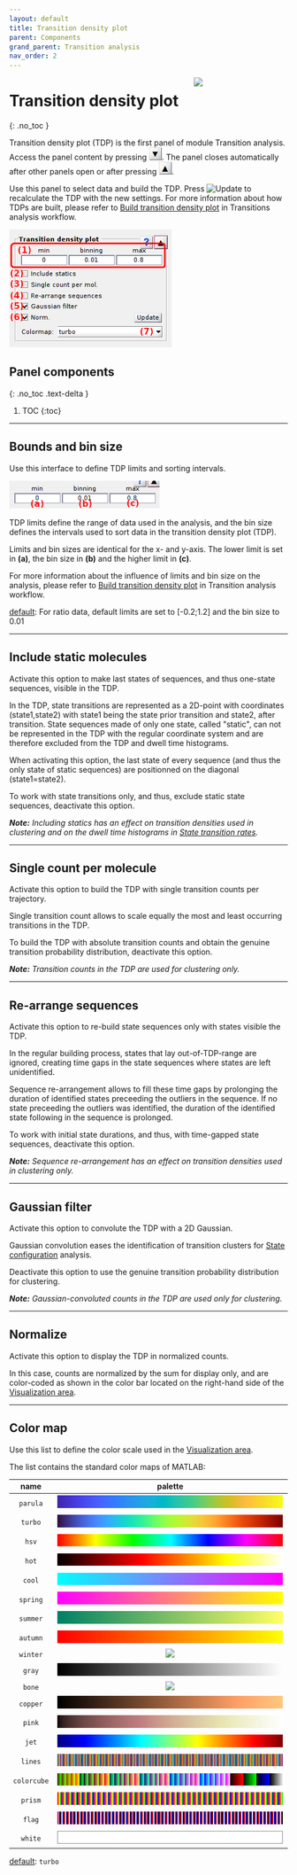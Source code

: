 ```yaml
---
layout: default
title: Transition density plot
parent: Components
grand_parent: Transition analysis
nav_order: 2
---
```


<img src="../../assets/images/logos/logo-transition-analysis_400px.png" width="170" style="float:right; margin-left: 15px;"/>

# Transition density plot
{: .no_toc }

Transition density plot (TDP) is the first panel of module Transition analysis. 
Access the panel content by pressing 
![Bottom arrow](../../assets/images/gui/interface-but-bottomarrow.png). 
The panel closes automatically after other panels open or after pressing 
![Top arrow](../../assets/images/gui/interface-but-toparrow.png). 

Use this panel to select data and build the TDP. 
Press 
![Update](../../assets/images/gui/TA-but-update.png "Update") to recalculate the TDP with the new settings.
For more information about how TDPs are built, please refer to 
[Build transition density plot](../workflow.html#build-transition-density-plot) in Transitions analysis workflow.

<a class="plain" href="../../assets/images/gui/TA-panel-transition-density-plot.png"><img src="../../assets/images/gui/TA-panel-transition-density-plot.png" style="max-width:294px;"></a>

## Panel components
{: .no_toc .text-delta }

1. TOC
{:toc}


---

## Bounds and bin size

Use this interface to define TDP limits and sorting intervals.

<a class="plain" href="../../assets/images/gui/TA-panel-transition-density-plot-axis.png"><img src="../../assets/images/gui/TA-panel-transition-density-plot-axis.png" style="max-width:272px;"></a>

TDP limits define the range of data used in the analysis, and the bin size defines the intervals used to sort data in the transition density plot (TDP).

Limits and bin sizes are identical for the x- and y-axis.
The lower limit is set in **(a)**, the bin size in **(b)** and the higher limit in **(c)**.

For more information about the influence of limits and bin size on the analysis, please refer to 
[Build transition density plot](../workflow.html#build-transition-density-plot) in Transition analysis workflow.

<u>default</u>: For ratio data, default limits are set to [-0.2;1.2] and the bin size to 0.01


---

## Include static molecules

Activate this option to make last states of sequences, and thus one-state sequences, visible in the TDP.

In the TDP, state transitions are represented as a 2D-point with coordinates (state1,state2) with state1 being the state prior transition and state2, after transition. 
State sequences made of only one state, called "static", can not be represented in the TDP with the regular coordinate system and are therefore excluded from the TDP and dwell time histograms.

When activating this option, the last state of every sequence (and thus the only state of static sequences) are positionned on the diagonal (state1=state2).

To work with state transitions only, and thus, exclude static state sequences, deactivate this option.

***Note:** Including statics has an effect on transition densities used in clustering and on the dwell time histograms in
[State transition rates](panel-state-transition-rates.html).*


---

## Single count per molecule

Activate this option to build the TDP with single transition counts per trajectory.

Single transition count allows to scale equally the most and least occurring transitions in the TDP.

To build the TDP with absolute transition counts and obtain the genuine transition probability distribution, deactivate this option.

***Note:** Transition counts in the TDP are used for clustering only.*


---

## Re-arrange sequences

Activate this option to re-build state sequences only with states visible the TDP.

In the regular building process, states that lay out-of-TDP-range are ignored, creating time gaps in the state sequences where states are left unidentified. 

Sequence re-arrangement allows to fill these time gaps by prolonging the duration of identified states preceeding the outliers in the sequence.
If no state preceeding the outliers was identified, the duration of the identified state following in the sequence is prolonged.

To work with initial state durations, and thus, with time-gapped state sequences, deactivate this option.

***Note:** Sequence re-arrangement has an effect on transition densities used in clustering only.*


---

## Gaussian filter

Activate this option to convolute the TDP with a 2D Gaussian.

Gaussian convolution eases the identification of transition clusters for 
[State configuration](panel-state-configuration.html) analysis.

Deactivate this option to use the genuine transition probability distribution for clustering.

***Note:** Gaussian-convoluted counts in the TDP are used only for clustering.*


---

## Normalize

Activate this option to display the TDP in normalized counts.

In this case, counts are normalized by the sum for display only, and are color-coded as shown in the color bar located on the right-hand side of the 
[Visualization area](panel-state-configuration.html#visualization-area).


---

## Color map

Use this list to define the color scale used in the 
[Visualization area](panel-state-configuration.html#visualization-area).

The list contains the standard color maps of MATLAB:

| name     | palette                                                           |
| :------: | :---------------------------------------------------------------: |
| `parula` | <img src="../../assets/images/gui/VP-panel-plot-mapparula.png" /> |
| `turbo` | <img src="../../assets/images/gui/VP-panel-plot-mapturbo.png" /> |
| `hsv` | <img src="../../assets/images/gui/VP-panel-plot-maphsv.png" /> |
| `hot` | <img src="../../assets/images/gui/VP-panel-plot-maphot.png" /> |
| `cool` | <img src="../../assets/images/gui/VP-panel-plot-mapcool.png" /> |
| `spring` | <img src="../../assets/images/gui/VP-panel-plot-mapspring.png" /> |
| `summer` | <img src="../../assets/images/gui/VP-panel-plot-mapsummer.png" /> |
| `autumn` | <img src="../../assets/images/gui/VP-panel-plot-mapautumn.png" /> |
| `winter` | <img src="../../assets/images/gui/VP-panel-plot-mapwinter.png" /> |
| `gray` | <img src="../../assets/images/gui/VP-panel-plot-mapgray.png" /> |
| `bone` | <img src="../../assets/images/gui/VP-panel-plot-mapbone.png" /> |
| `copper` | <img src="../../assets/images/gui/VP-panel-plot-mapcopper.png" /> |
| `pink` | <img src="../../assets/images/gui/VP-panel-plot-mappink.png" /> |
| `jet` | <img src="../../assets/images/gui/VP-panel-plot-mapjet.png" /> |
| `lines` | <img src="../../assets/images/gui/VP-panel-plot-maplines.png" /> |
| `colorcube` | <img src="../../assets/images/gui/VP-panel-plot-mapcolorcube.png" /> |
| `prism` | <img src="../../assets/images/gui/VP-panel-plot-mapprism.png" /> |
| `flag` | <img src="../../assets/images/gui/VP-panel-plot-mapflag.png" /> |
| `white` | <img src="../../assets/images/gui/VP-panel-plot-mapwhite.png" /> |

<u>default</u>: `turbo`

